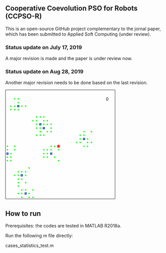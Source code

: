 
## Cooperative Coevolution PSO for Robots (CCPSO-R)

This is an open-source GitHub project complementary to the jornal paper, 
which has been submitted to Applied Soft Computing (under review).

### Status update on July 17, 2019

A major revision is made and the paper is under review now.

### Status update on Aug 28, 2019

Another major revision needs to be done based on the last revision.

![Alt Text](https://github.com/LijunSun90/pursuitCCPSO_R/blob/master/data/D201901231837_pursuit/n_robots_8_prey_linear%5C_smart_seed_1.gif)

## How to run
Prerequisites: the codes are tested in MATLAB R2018a.

Run the following m file directly:

cases_statistics_test.m
